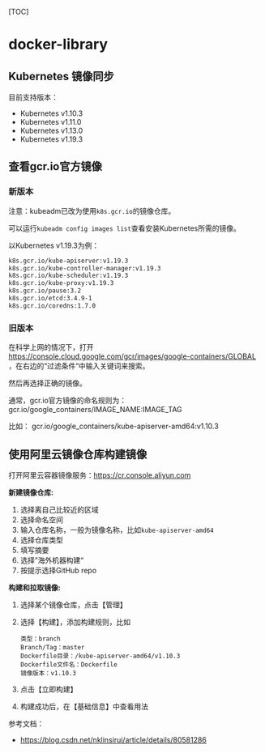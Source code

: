 [TOC]

# docker-library



## Kubernetes 镜像同步



目前支持版本：

* Kubernetes v1.10.3
* Kubernetes v1.11.0
* Kubernetes v1.13.0
* Kubernetes v1.19.3


## 查看gcr.io官方镜像


### 新版本
注意：kubeadm已改为使用`k8s.gcr.io`的镜像仓库。

可以运行`kubeadm config images list`查看安装Kubernetes所需的镜像。

以Kubernetes v1.19.3为例：

```bash
k8s.gcr.io/kube-apiserver:v1.19.3
k8s.gcr.io/kube-controller-manager:v1.19.3
k8s.gcr.io/kube-scheduler:v1.19.3
k8s.gcr.io/kube-proxy:v1.19.3
k8s.gcr.io/pause:3.2
k8s.gcr.io/etcd:3.4.9-1
k8s.gcr.io/coredns:1.7.0
```


### 旧版本

在科学上网的情况下，打开 https://console.cloud.google.com/gcr/images/google-containers/GLOBAL ，在右边的“过滤条件“中输入关键词来搜索。

然后再选择正确的镜像。

通常，gcr.io官方镜像的命名规则为： 
gcr.io/google_containers/IMAGE_NAME:IMAGE_TAG

比如： 
gcr.io/google_containers/kube-apiserver-amd64:v1.10.3



## 使用阿里云镜像仓库构建镜像

打开阿里云容器镜像服务：https://cr.console.aliyun.com 

**新建镜像仓库:**

1. 选择离自己比较近的区域
2. 选择命名空间
3. 输入仓库名称，一般为镜像名称，比如`kube-apiserver-amd64`
4. 选择仓库类型
5. 填写摘要
6. 选择”海外机器构建“
7. 按提示选择GitHub repo



**构建和拉取镜像:**

1. 选择某个镜像仓库，点击【管理】

2. 选择【构建】，添加构建规则，比如

   ```
   类型：branch
   Branch/Tag：master 
   Dockerfile目录：/kube-apiserver-amd64/v1.10.3 
   Dockerfile文件名：Dockerfile 
   镜像版本：v1.10.3
   ```

3. 点击【立即构建】

4. 构建成功后，在【基础信息】中查看用法



参考文档：

* https://blog.csdn.net/nklinsirui/article/details/80581286